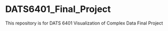 # DATS6401_Final_Project
This repository is for DATS 6401 Visualization of Complex Data Final Project
